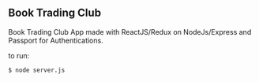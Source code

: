 ## Book Trading Club

Book Trading Club App made with ReactJS/Redux on NodeJs/Express and Passport for Authentications.
    
to run: 

    $ node server.js
